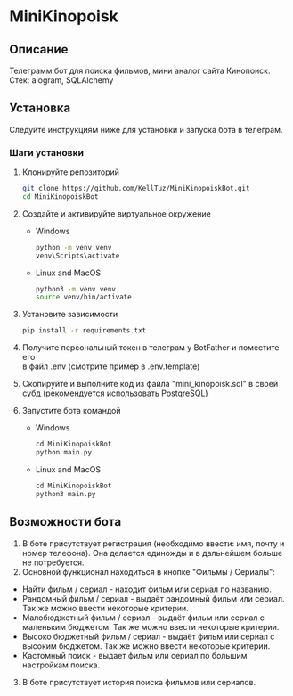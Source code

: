 # MiniKinopoisk

## Описание

Телеграмм бот для поиска фильмов, мини аналог сайта Кинопоиск.\
Стек: aiogram, SQLAlchemy

## Установка

Следуйте инструкциям ниже для установки и запуска бота в телеграм.

### Шаги установки

1. Клонируйте репозиторий

    ```bash
    git clone https://github.com/KellTuz/MiniKinopoiskBot.git
    cd MiniKinopoiskBot
    ```

2. Создайте и активируйте виртуальное окружение

   - Windows
        ```bash
        python -m venv venv
        venv\Scripts\activate
        ```

   - Linux and MacOS
        ```bash
        python3 -m venv venv
        source venv/bin/activate
        ```

3. Установите зависимости

    ```bash
    pip install -r requirements.txt
    ```
   
4. Получите персональный токен в телеграм у BotFather и поместите его\
в файл .env (смотрите пример в .env.template)

5. Скопируйте и выполните код из файла "mini_kinopoisk.sql" в своей субд
   (рекомендуется использовать PostqreSQL)

6. Запустите бота командой

    - Windows
         ```python
         cd MiniKinopoiskBot
         python main.py
         ```
   
    - Linux and MacOS
        ```python
        cd MiniKinopoiskBot
        python3 main.py
        ```
      
## Возможности бота
1. В боте присутствует регистрация (необходимо ввести: имя, почту и номер телефона). 
Она делается единожды и в дальнейшем больше не потребуется.
2. Основной функционал находиться в кнопке "Фильмы / Сериалы":
* Найти фильм / сериал - находит фильм или сериал по названию.
* Рандомный фильм / сериал - выдаёт рандомный фильм или сериал. Так же можно ввести некоторые критерии.
* Малобюджетный фильм / сериал - выдаёт фильм или сериал с маленьким бюджетом. Так же можно ввести некоторые критерии.
* Высоко бюджетный фильм / сериал - выдаёт фильм или сериал с высоким бюджетом. Так же можно ввести некоторые критерии.
* Кастомный поиск - выдает фильм или сериал по большим настройкам поиска.
3. В боте присутствует история поиска фильмов или сериалов.
